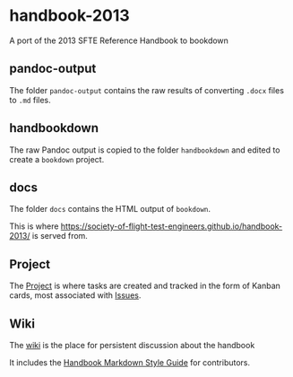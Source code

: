 # handbook-2013

A port of the 2013 SFTE Reference Handbook to bookdown

## pandoc-output

The folder `pandoc-output` contains the raw results of converting `.docx` files to
`.md` files.

## handbookdown

The raw Pandoc output is copied to the folder `handbookdown` and edited to create a `bookdown` project.

## docs

The folder `docs` contains the HTML output of `bookdown`.

This is where <https://society-of-flight-test-engineers.github.io/handbook-2013/> is served from.

## Project

The [Project](https://github.com/Society-of-Flight-Test-Engineers/handbook-2013/projects/1) is where tasks are created and tracked in the form of Kanban cards, most associated with [Issues](https://github.com/Society-of-Flight-Test-Engineers/handbook-2013/issues).

## Wiki

The [wiki](https://github.com/Society-of-Flight-Test-Engineers/handbook-2013/wiki) is the place for persistent discussion about the handbook

It includes the [Handbook Markdown Style Guide](https://github.com/Society-of-Flight-Test-Engineers/handbook-2013/wiki/Handbook-Markdown-Style-Guide) for contributors.
